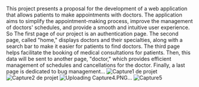  This project presents a proposal for the development of a web application that allows patients to make appointments with doctors. The application aims to simplify the appointment-making process, improve the management of doctors' schedules, and provide a smooth and intuitive user experience.
So The first page of our project is an authentication page. The second page, called "home," displays doctors and their specialties, along with a search bar to make it easier for patients to find doctors. The third page helps facilitate  the booking of medical consultations for patients. Then, this data  will be sent to another page, "doctor," which provides efficient management of schedules and cancellations for the doctor. Finally, a last page is dedicated to bug management...
![Capture1 de projet](https://github.com/user-attachments/assets/4fd0a47f-c56b-4541-b0fe-e5d1b2d42f7f)
![Capture2 de projet](https://github.com/user-attachments/assets/735283cb-1a29-4576-b306-52304c443c55)
![Uploading Capture4.PNG…]()
![Capture5](https://github.com/user-attachments/assets/1b61d013-8b28-42b6-bdb0-fe66be24439a)
